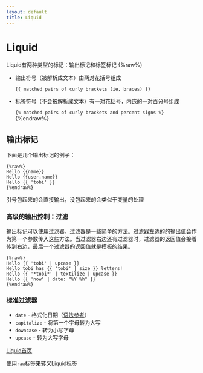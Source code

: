 ```yaml
---
layout: default
title: Liquid
---
```

# Liquid

Liquid有两种类型的标记：输出标记和标签标记
{%raw%}
* 输出符号（被解析成文本）由两对花括号组成

    `{{ matched pairs of curly brackets (ie, braces) }}`
* 标签符号（不会被解析成文本）有一对花括号，内嵌的一对百分号组成

    `{% matched pairs of curly brackets and percent signs %}`
{%endraw%}

## 输出标记
下面是几个输出标记的例子：

    {%raw%}
    Hello {{name}}
    Hello {{user.name}}
    Hello {{ 'tobi' }}
    {%endraw%}

引号包起来的会直接输出，没包起来的会类似于变量的处理

### 高级的输出控制：过滤
输出标记可以使用过滤器。过滤器是一些简单的方法。过滤器左边的的输出值会作为第一个参数传入这些方法。当过滤器右边还有过滤器时，过滤器的返回值会接着传到右边，最后一个过滤器的返回值就是模板的结果。

    {%raw%}
    Hello {{ 'tobi' | upcase }}
    Hello tobi has {{ 'tobi' | size }} letters!
    Hello {{ '*tobi*' | textilize | upcase }}
    Hello {{ 'now' | date: "%Y %h" }}
    {%endraw%}

### 标准过滤器
* `date`  - 格式化日期（[语法参考](http://docs.shopify.com/themes/liquid-documentation/filters/additional-filters#date)）
* `capitalize` - 将第一个字母转为大写
* `downcase` - 转为小写字母
* `upcase` - 转为大写字母


[Liquid首页](http://liquidmarkup.org/)

使用`raw`标签来转义Liquid标签






